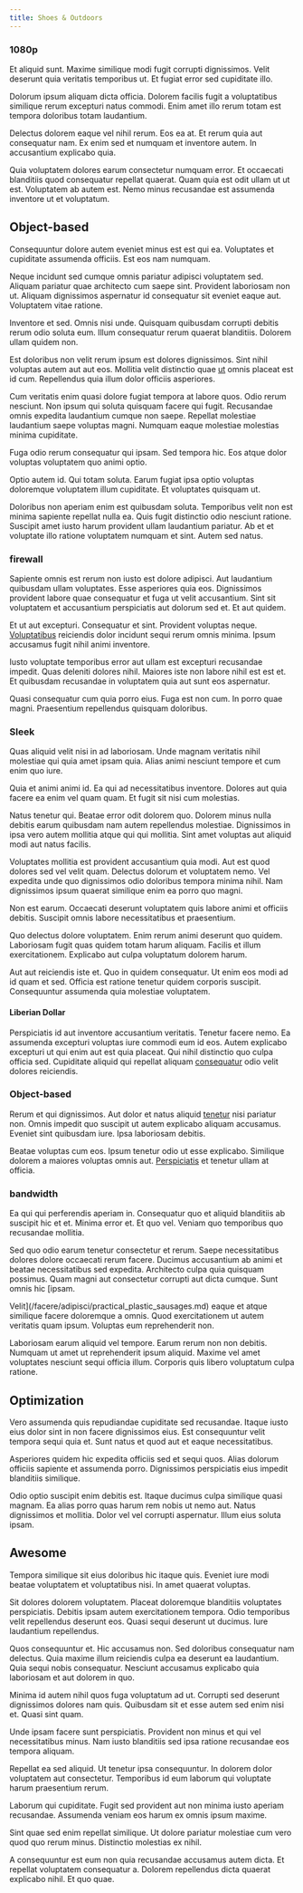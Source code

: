 ```yaml
---
title: Shoes & Outdoors
---
```


### 1080p

Et aliquid sunt. Maxime similique modi fugit corrupti dignissimos. Velit deserunt quia veritatis temporibus ut. Et fugiat error sed cupiditate illo.

Dolorum ipsum aliquam dicta officia. Dolorem facilis fugit a voluptatibus similique rerum excepturi natus commodi. Enim amet illo rerum totam est tempora doloribus totam laudantium.

Delectus dolorem eaque vel nihil rerum. Eos ea at. Et rerum quia aut consequatur nam. Ex enim sed et numquam et inventore autem. In accusantium explicabo quia.

Quia voluptatem dolores earum consectetur numquam error. Et occaecati blanditiis quod consequatur repellat quaerat. Quam quia est odit ullam ut ut est. Voluptatem ab autem est. Nemo minus recusandae est assumenda inventore ut et voluptatum.

## Object-based

Consequuntur dolore autem eveniet minus est est qui ea. Voluptates et cupiditate assumenda officiis. Est eos nam numquam.

Neque incidunt sed cumque omnis pariatur adipisci voluptatem sed. Aliquam pariatur quae architecto cum saepe sint. Provident laboriosam non ut. Aliquam dignissimos aspernatur id consequatur sit eveniet eaque aut. Voluptatem vitae ratione.

Inventore et sed. Omnis nisi unde. Quisquam quibusdam corrupti debitis rerum odio soluta eum. Illum consequatur rerum quaerat blanditiis. Dolorem ullam quidem non.

Est doloribus non velit rerum ipsum est dolores dignissimos. Sint nihil voluptas autem aut aut eos. Mollitia velit distinctio quae [ut](/facere/temporibus/possimus/protocol.md) omnis placeat est id cum. Repellendus quia illum dolor officiis asperiores.

Cum veritatis enim quasi dolore fugiat tempora at labore quos. Odio rerum nesciunt. Non ipsum qui soluta quisquam facere qui fugit. Recusandae omnis expedita laudantium cumque non saepe. Repellat molestiae laudantium saepe voluptas magni. Numquam eaque molestiae molestias minima cupiditate.

Fuga odio rerum consequatur qui ipsam. Sed tempora hic. Eos atque dolor voluptas voluptatem quo animi optio.

Optio autem id. Qui totam soluta. Earum fugiat ipsa optio voluptas doloremque voluptatem illum cupiditate. Et voluptates quisquam ut.

Doloribus non aperiam enim est quibusdam soluta. Temporibus velit non est minima sapiente repellat nulla ea. Quis fugit distinctio odio nesciunt ratione. Suscipit amet iusto harum provident ullam laudantium pariatur. Ab et et voluptate illo ratione voluptatem numquam et sint. Autem sed natus.

### firewall

Sapiente omnis est rerum non iusto est dolore adipisci. Aut laudantium quibusdam ullam voluptates. Esse asperiores quia eos. Dignissimos provident labore quae consequatur et fuga ut velit accusantium. Sint sit voluptatem et accusantium perspiciatis aut dolorum sed et. Et aut quidem.

Et ut aut excepturi. Consequatur et sint. Provident voluptas neque. [Voluptatibus](/dolore/odio/neque/repellat/toolset.md) reiciendis dolor incidunt sequi rerum omnis minima. Ipsum accusamus fugit nihil animi inventore.

Iusto voluptate temporibus error aut ullam est excepturi recusandae impedit. Quas deleniti dolores nihil. Maiores iste non labore nihil est est et. Et quibusdam recusandae in voluptatem quia aut sunt eos aspernatur.

Quasi consequatur cum quia porro eius. Fuga est non cum. In porro quae magni. Praesentium repellendus quisquam doloribus.

### Sleek

Quas aliquid velit nisi in ad laboriosam. Unde magnam veritatis nihil molestiae qui quia amet ipsam quia. Alias animi nesciunt tempore et cum enim quo iure.

Quia et animi animi id. Ea qui ad necessitatibus inventore. Dolores aut quia facere ea enim vel quam quam. Et fugit sit nisi cum molestias.

Natus tenetur qui. Beatae error odit dolorem quo. Dolorem minus nulla debitis earum quibusdam nam autem repellendus molestiae. Dignissimos in ipsa vero autem mollitia atque qui qui mollitia. Sint amet voluptas aut aliquid modi aut natus facilis.

Voluptates mollitia est provident accusantium quia modi. Aut est quod dolores sed vel velit quam. Delectus dolorum et voluptatem nemo. Vel expedita unde quo dignissimos odio doloribus tempora minima nihil. Nam dignissimos ipsum quaerat similique enim ea porro quo magni.

Non est earum. Occaecati deserunt voluptatem quis labore animi et officiis debitis. Suscipit omnis labore necessitatibus et praesentium.

Quo delectus dolore voluptatem. Enim rerum animi deserunt quo quidem. Laboriosam fugit quas quidem totam harum aliquam. Facilis et illum exercitationem. Explicabo aut culpa voluptatum dolorem harum.

Aut aut reiciendis iste et. Quo in quidem consequatur. Ut enim eos modi ad id quam et sed. Officia est ratione tenetur quidem corporis suscipit. Consequuntur assumenda quia molestiae voluptatem.

#### Liberian Dollar

Perspiciatis id aut inventore accusantium veritatis. Tenetur facere nemo. Ea assumenda excepturi voluptas iure commodi eum id eos. Autem explicabo excepturi ut qui enim aut est quia placeat. Qui nihil distinctio quo culpa officia sed. Cupiditate aliquid qui repellat aliquam [consequatur](/earum/quia/marketing_park.md) odio velit dolores reiciendis.

### Object-based

Rerum et qui dignissimos. Aut dolor et natus aliquid [tenetur](/dolore/odio/neque/libero/xss_cyan_open_source.md) nisi pariatur non. Omnis impedit quo suscipit ut autem explicabo aliquam accusamus. Eveniet sint quibusdam iure. Ipsa laboriosam debitis.

Beatae voluptas cum eos. Ipsum tenetur odio ut esse explicabo. Similique dolorem a maiores voluptas omnis aut. [Perspiciatis](/earum/et/road_fantastic.md) et tenetur ullam at officia.

### bandwidth

Ea qui qui perferendis aperiam in. Consequatur quo et aliquid blanditiis ab suscipit hic et et. Minima error et. Et quo vel. Veniam quo temporibus quo recusandae mollitia.

Sed quo odio earum tenetur consectetur et rerum. Saepe necessitatibus dolores dolore occaecati rerum facere. Ducimus accusantium ab animi et beatae necessitatibus sed expedita. Architecto culpa quia quisquam possimus. Quam magni aut consectetur corrupti aut dicta cumque. Sunt omnis hic [ipsam.

Velit](/facere/adipisci/practical_plastic_sausages.md) eaque et atque similique facere doloremque a omnis. Quod exercitationem ut autem veritatis quam ipsum. Voluptas eum reprehenderit non.

Laboriosam earum aliquid vel tempore. Earum rerum non non debitis. Numquam ut amet ut reprehenderit ipsum aliquid. Maxime vel amet voluptates nesciunt sequi officia illum. Corporis quis libero voluptatum culpa ratione.

## Optimization

Vero assumenda quis repudiandae cupiditate sed recusandae. Itaque iusto eius dolor sint in non facere dignissimos eius. Est consequuntur velit tempora sequi quia et. Sunt natus et quod aut et eaque necessitatibus.

Asperiores quidem hic expedita officiis sed et sequi quos. Alias dolorum officiis sapiente et assumenda porro. Dignissimos perspiciatis eius impedit blanditiis similique.

Odio optio suscipit enim debitis est. Itaque ducimus culpa similique quasi magnam. Ea alias porro quas harum rem nobis ut nemo aut. Natus dignissimos et mollitia. Dolor vel vel corrupti aspernatur. Illum eius soluta ipsam.

## Awesome

Tempora similique sit eius doloribus hic itaque quis. Eveniet iure modi beatae voluptatem et voluptatibus nisi. In amet quaerat voluptas.

Sit dolores dolorem voluptatem. Placeat doloremque blanditiis voluptates perspiciatis. Debitis ipsam autem exercitationem tempora. Odio temporibus velit repellendus deserunt eos. Quasi sequi deserunt ut ducimus. Iure laudantium repellendus.

Quos consequuntur et. Hic accusamus non. Sed doloribus consequatur nam delectus. Quia maxime illum reiciendis culpa ea deserunt ea laudantium. Quia sequi nobis consequatur. Nesciunt accusamus explicabo quia laboriosam et aut dolorem in quo.

Minima id autem nihil quos fuga voluptatum ad ut. Corrupti sed deserunt dignissimos dolores nam quis. Quibusdam sit et esse autem sed enim nisi et. Quasi sint quam.

Unde ipsam facere sunt perspiciatis. Provident non minus et qui vel necessitatibus minus. Nam iusto blanditiis sed ipsa ratione recusandae eos tempora aliquam.

Repellat ea sed aliquid. Ut tenetur ipsa consequuntur. In dolorem dolor voluptatem aut consectetur. Temporibus id eum laborum qui voluptate harum praesentium rerum.

Laborum qui cupiditate. Fugit sed provident aut non minima iusto aperiam recusandae. Assumenda veniam eos harum ex omnis ipsum maxime.

Sint quae sed enim repellat similique. Ut dolore pariatur molestiae cum vero quod quo rerum minus. Distinctio molestias ex nihil.

A consequuntur est eum non quia recusandae accusamus autem dicta. Et repellat voluptatem consequatur a. Dolorem repellendus dicta quaerat explicabo nihil. Et quo quae.

